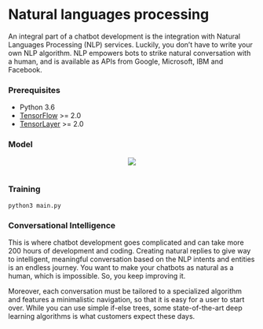 # Natural languages processing 


An integral part of a chatbot development is the integration with Natural Languages Processing (NLP) services. Luckily, you don’t have to write your own NLP algorithm. NLP empowers bots to strike natural conversation with a human, and is available as APIs from Google, Microsoft, IBM and Facebook.

### Prerequisites

- Python 3.6
- [TensorFlow](https://github.com/tensorflow/tensorflow) >= 2.0
- [TensorLayer](https://github.com/zsdonghao/tensorlayer) >= 2.0

### Model

<table class="image">
<div align="center">
    <img src="http://suriyadeepan.github.io/img/seq2seq/seq2seq2.png"/>  
    <br>  
    <em align="center"></em>  
</div>
</table>

### Training

```
python3 main.py
```


### Conversational Intelligence
This is where chatbot development goes complicated and can take more 200 hours of development and coding. Creating natural replies to give way to intelligent, meaningful conversation based on the NLP intents and entities is an endless journey. You want to make your chatbots as natural as a human, which is impossible. So, you keep improving it.

Moreover, each conversation must be tailored to a specialized algorithm and features a minimalistic navigation, so that it is easy for a user to start over. While you can use simple if-else trees, some state-of-the-art deep learning algorithms is what customers expect these days.
